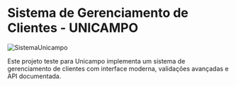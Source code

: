 # Sistema de Gerenciamento de Clientes - UNICAMPO
![SistemaUnicampo](https://github.com/user-attachments/assets/d3c7aada-abb2-4308-8636-e65c71ce106b)

Este projeto teste para Unicampo implementa um sistema de gerenciamento de clientes com interface moderna, validações avançadas e API documentada.
